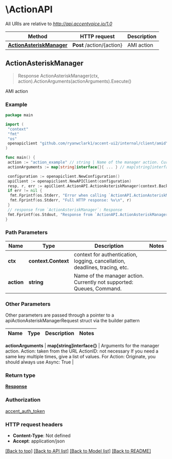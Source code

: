 # \ActionAPI

All URIs are relative to *<http://api.accentvoice.io/1.0>*

Method | HTTP request | Description
------------- | ------------- | -------------
[**ActionAsteriskManager**](ActionAPI.md#ActionAsteriskManager) | **Post** /action/{action} | AMI action

## ActionAsteriskManager

> Response ActionAsteriskManager(ctx, action).ActionArguments(actionArguments).Execute()

AMI action

### Example

```go
package main

import (
 "context"
 "fmt"
 "os"
 openapiclient "github.com/ryanwclark1/accent-ui2/internal/client/amid"
)

func main() {
 action := "action_example" // string | Name of the manager action. Currently not supported: Queues, Command.
 actionArguments := map[string]interface{}{ ... } // map[string]interface{} | Arguments for the manager action. Action: taken from the URL ActionID: not necessary If you need a same key multiple times, give a list of values. For Action: Originate, you should always use Async: True (optional)

 configuration := openapiclient.NewConfiguration()
 apiClient := openapiclient.NewAPIClient(configuration)
 resp, r, err := apiClient.ActionAPI.ActionAsteriskManager(context.Background(), action).ActionArguments(actionArguments).Execute()
 if err != nil {
  fmt.Fprintf(os.Stderr, "Error when calling `ActionAPI.ActionAsteriskManager``: %v\n", err)
  fmt.Fprintf(os.Stderr, "Full HTTP response: %v\n", r)
 }
 // response from `ActionAsteriskManager`: Response
 fmt.Fprintf(os.Stdout, "Response from `ActionAPI.ActionAsteriskManager`: %v\n", resp)
}
```

### Path Parameters

Name | Type | Description  | Notes
------------- | ------------- | ------------- | -------------
**ctx** | **context.Context** | context for authentication, logging, cancellation, deadlines, tracing, etc.
**action** | **string** | Name of the manager action. Currently not supported: Queues, Command. |

### Other Parameters

Other parameters are passed through a pointer to a apiActionAsteriskManagerRequest struct via the builder pattern

Name | Type | Description  | Notes
------------- | ------------- | ------------- | -------------

 **actionArguments** | **map[string]interface{}** | Arguments for the manager action. Action: taken from the URL ActionID: not necessary If you need a same key multiple times, give a list of values. For Action: Originate, you should always use Async: True |

### Return type

[**Response**](Response.md)

### Authorization

[accent_auth_token](../README.md#accent_auth_token)

### HTTP request headers

- **Content-Type**: Not defined
- **Accept**: application/json

[[Back to top]](#) [[Back to API list]](../README.md#documentation-for-api-endpoints)
[[Back to Model list]](../README.md#documentation-for-models)
[[Back to README]](../README.md)
